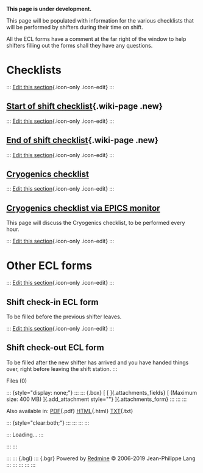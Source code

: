 **This page is under development.**

This page will be populated with information for the various checklists
that will be performed by shifters during their time on shift.

All the ECL forms have a comment at the far right of the window to help
shifters filling out the forms shall they have any questions.



# Checklists

::: 
[Edit this
section](Checklists/edit?section=2){.icon-only
.icon-edit}
:::



## [Start of shift checklist](Startshift_checklist?parent=Checklists){.wiki-page .new}

::: 
[Edit this
section](Checklists/edit?section=3){.icon-only
.icon-edit}
:::



## [End of shift checklist](Endshift_checklist?parent=Checklists){.wiki-page .new}

::: 
[Edit this
section](Checklists/edit?section=4){.icon-only
.icon-edit}
:::



## [Cryogenics checklist](Cryogenics_checklist)

::: 
[Edit this
section](Checklists/edit?section=5){.icon-only
.icon-edit}
:::



## [Cryogenics checklist via EPICS monitor](Cryogenics_checklist_via_EPICS)

This page will discuss the Cryogenics checklist, to be performed every
hour.

::: 
[Edit this
section](Checklists/edit?section=6){.icon-only
.icon-edit}
:::



# Other ECL forms

::: 
[Edit this
section](Checklists/edit?section=7){.icon-only
.icon-edit}
:::



## Shift check-in ECL form

To be filled before the previous shifter leaves.

::: 
[Edit this
section](Checklists/edit?section=8){.icon-only
.icon-edit}
:::



## Shift check-out ECL form

To be filled after the new shifter has arrived and you have handed
things over, right before leaving the shift station.
:::

Files (0)

::: {style="display: none;"}
::: 
::: {.box}
[ [ ]{.attachments_fields} [ (Maximum size: 400 MB) ]{.add_attachment
style=""} ]{.attachments_form}
:::
:::
:::

Also available in:
[PDF](Checklists.pdf){.pdf}
[HTML](Checklists.html){.html}
[TXT](Checklists.txt){.txt}

::: {style="clear:both;"}
:::
:::
:::
:::

::: 
Loading\...
:::

::: 
:::

::: 
::: {.bgl}
::: {.bgr}
Powered by [Redmine](https://www.redmine.org/) © 2006-2019 Jean-Philippe
Lang
:::
:::
:::
:::
:::
